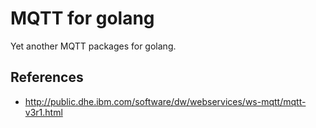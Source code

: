 # MQTT for golang

Yet another MQTT packages for golang.

## References

*   http://public.dhe.ibm.com/software/dw/webservices/ws-mqtt/mqtt-v3r1.html
